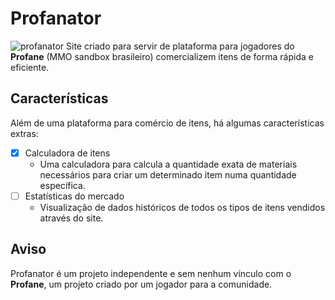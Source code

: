 # Profanator
![profanator](https://github.com/user-attachments/assets/f9dfa34b-c650-4d29-b80b-6f6d8fa75336)
Site criado para servir de plataforma para jogadores do **Profane** (MMO sandbox brasileiro) comercializem itens de forma rápida e eficiente.

## Características
Além de uma plataforma para comércio de itens, há algumas características extras:
- [x] Calculadora de itens
  - Uma calculadora para calcula a quantidade exata de materiais necessários para criar um determinado item numa quantidade específica.
- [ ] Estatísticas do mercado
  - Visualização de dados históricos de todos os tipos de itens vendidos através do site.

## Aviso
Profanator é um projeto independente e sem nenhum vínculo com o **Profane**, um projeto criado por um jogador para a comunidade.

